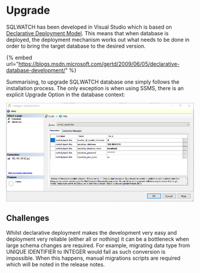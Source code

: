 # Upgrade

SQLWATCH has been developed in Visual Studio which is based on [Declarative Deployment Model](https://blogs.msdn.microsoft.com/gertd/2009/06/05/declarative-database-development/). This means that when database is deployed, the deployment mechanism works out what needs to be done in order to bring the target database to the desired version.

{% embed url="https://blogs.msdn.microsoft.com/gertd/2009/06/05/declarative-database-development/" %}

Summarising, to upgrade SQLWATCH database one simply follows the installation process. The only exception is when using SSMS, there is an explicit Upgrade Option in the database context:

![](../../.gitbook/assets/image%20%2854%29.png)

## Challenges

Whilst declarative deployment makes the development very easy and deployment very reliable \(either all or nothing\) it can be a bottleneck when large schema changes are required. For example, migrating data type from UNIQUE IDENTIFIER to INTEGER would fail as such conversion is impossible. When this happens, manual migrations scripts are required which will be noted in the release notes.



